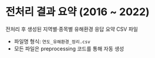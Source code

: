 # 전처리 결과 요약 (2016 ~ 2022)

전처리 후 생성된 지역별·종목별 유해환경 응답 요약 CSV 파일

- 파일명 형식: `연도_유해환경_정리.csv`
- 모든 파일은 preprocessing 코드를 통해 자동 생성
